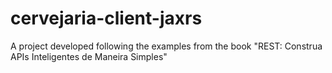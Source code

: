 # cervejaria-client-jaxrs
A project developed following the examples from the book "REST: Construa APIs Inteligentes de Maneira Simples"
